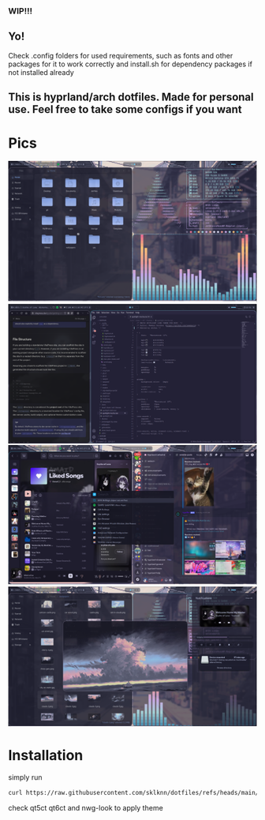 ### WIP!!!

## Yo! 

Check .config folders for used requirements, such as fonts and other packages for it to work correctly and install.sh for dependency packages if not installed already

## This is hyprland/arch dotfiles. Made for personal use. Feel free to take some configs if you want 

# Pics
![alt text](https://github.com/sklknn/dotfiles/blob/main/assets/scr1.png?raw=true)
![alt text](https://github.com/sklknn/dotfiles/blob/main/assets/scr2.png?raw=true)
![alt text](https://github.com/sklknn/dotfiles/blob/main/assets/scr3.png?raw=true)
![alt text](https://github.com/sklknn/dotfiles/blob/main/assets/scr4.png?raw=true)

# Installation 
simply run

```bash
curl https://raw.githubusercontent.com/sklknn/dotfiles/refs/heads/main/install.sh > install.sh && bash install.sh 
```

check qt5ct qt6ct and nwg-look to apply theme

